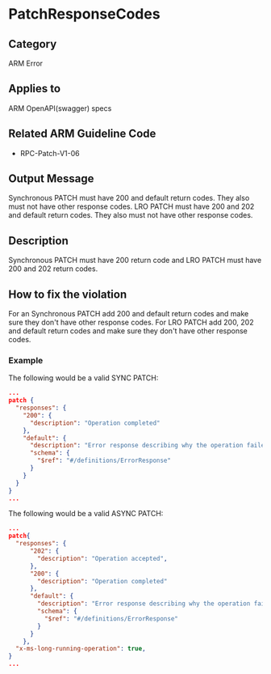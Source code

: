# PatchResponseCodes

## Category

ARM Error

## Applies to

ARM OpenAPI(swagger) specs

## Related ARM Guideline Code

- RPC-Patch-V1-06

## Output Message

Synchronous PATCH must have 200 and default return codes. They also must not have other response codes.
LRO PATCH must have 200 and 202 and default return codes. They also must not have other response codes.


## Description

Synchronous PATCH must have 200 return code and LRO PATCH must have 200 and 202 return codes.

## How to fix the violation

For an Synchronous PATCH add 200 and default return codes and make sure they don't have other response codes.
For LRO PATCH add 200, 202 and default return codes and make sure they don't have other response codes.

### Example

The following would be a valid SYNC PATCH:

```json
...
patch {
  "responses": {
    "200": {
      "description": "Operation completed"
    },
    "default": {
      "description": "Error response describing why the operation failed.",
      "schema": {
        "$ref": "#/definitions/ErrorResponse"
      }
    }
  }
}  
...
```

The following would be a valid ASYNC PATCH:

```json
...
patch{
  "responses": {
      "202": {
        "description": "Operation accepted",
      },
      "200": {
        "description": "Operation completed"
      },
      "default": {
        "description": "Error response describing why the operation failed.",
        "schema": {
          "$ref": "#/definitions/ErrorResponse"
        }
      }
    },
  "x-ms-long-running-operation": true,
}
...
```